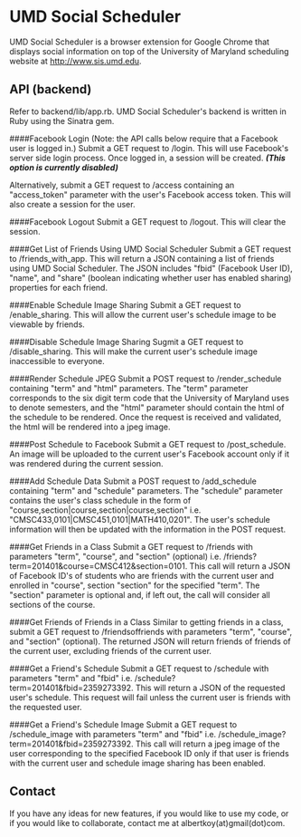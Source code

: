 UMD Social Scheduler
====================

UMD Social Scheduler is a browser extension for Google Chrome that displays social information on top of the University of Maryland scheduling website at http://www.sis.umd.edu. 

API (backend)
-------------
Refer to backend/lib/app.rb. UMD Social Scheduler's backend is written in Ruby using the Sinatra gem.

####Facebook Login (Note: the API calls below require that a Facebook user is logged in.)
  Submit a GET request to /login. This will use Facebook's server side login process. Once logged in, a session will be created. ***(This option is currently disabled)***
  
  Alternatively, submit a GET request to /access containing an "access_token" parameter with the user's Facebook access token. This will also create a session for the user.

####Facebook Logout
  Submit a GET request to /logout. This will clear the session.

####Get List of Friends Using UMD Social Scheduler
  Submit a GET request to /friends_with_app. This will return a JSON containing a list of friends using UMD Social Scheduler. The JSON includes "fbid" (Facebook User ID), "name", and "share" (boolean indicating whether user has enabled sharing) properties for each friend.

####Enable Schedule Image Sharing
  Submit a GET request to /enable_sharing. This will allow the current user's schedule image to be viewable by friends.
  
####Disable Schedule Image Sharing
  Sugmit a GET request to /disable_sharing. This will make the current user's schedule image inaccessible to everyone.
  
####Render Schedule JPEG
  Submit a POST request to /render_schedule containing "term" and "html" parameters. The "term" parameter corresponds to the six digit term code that the University of Maryland uses to denote semesters, and the "html" parameter should contain the html of the schedule to be rendered. Once the request is received and validated, the html will be rendered into a jpeg image.
  
####Post Schedule to Facebook
  Submit a GET request to /post_schedule. An image will be uploaded to the current user's Facebook account only if it was rendered during the current session.

####Add Schedule Data
  Submit a POST request to /add_schedule containing "term" and "schedule" parameters. The "schedule" parameter contains the user's class schedule in the form of "course,section|course,section|course,section" i.e. "CMSC433,0101|CMSC451,0101|MATH410,0201". The user's schedule information will then be updated with the information in the POST request.
  
####Get Friends in a Class
  Submit a GET request to /friends with parameters "term", "course", and "section" (optional) i.e. /friends?term=201401&course=CMSC412&section=0101. This call will return a JSON of Facebook ID's of students who are friends with the current user and enrolled in "course", section "section" for the specified "term". The "section" parameter is optional and, if left out, the call will consider all sections of the course.
  
####Get Friends of Friends in a Class
  Similar to getting friends in a class, submit a GET request to /friendsoffriends with parameters "term", "course", and "section" (optional). The returned JSON will return friends of friends of the current user, excluding friends of the current user.

####Get a Friend's Schedule
  Submit a GET request to /schedule with parameters "term" and "fbid" i.e. /schedule?term=201401&fbid=2359273392. This will return a JSON of the requested user's schedule. This request will fail unless the current user is friends with the requested user.
  
####Get a Friend's Schedule Image
  Submit a GET request to /schedule\_image with parameters "term" and "fbid" i.e. /schedule\_image?term=201401&fbid=2359273392. This call will return a jpeg image of the user corresponding to the specified Facebook ID only if that user is friends with the current user and schedule image sharing has been enabled. 
  
Contact
-------
If you have any ideas for new features, if you would like to use my code, or if you would like to collaborate, contact me at albertkoy(at)gmail(dot)com.
